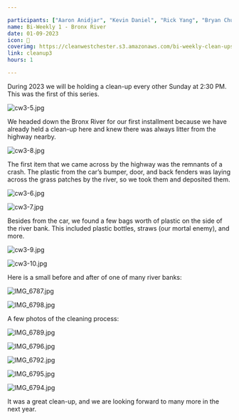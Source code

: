 ```yaml
---

participants: ["Aaron Anidjar", "Kevin Daniel", "Rick Yang", "Bryan Chung", "Kevin Jiang", "Chloe Ji", "Max McEvoy", "Evan Lee"]
name: Bi-Weekly 1 - Bronx River
date: 01-09-2023
icon: 🦦
coverimg: https://cleanwestchester.s3.amazonaws.com/bi-weekly-clean-ups/cw3-5.jpg
link: cleanup3
hours: 1

---
```


During 2023 we will be holding a clean-up every other Sunday at 2:30 PM. This was the first of this series.

![cw3-5.jpg](https://s3.us-west-2.amazonaws.com/secure.notion-static.com/e2ff8742-1125-449a-8be9-a3902ce1538c/cw3-5.jpg?X-Amz-Algorithm=AWS4-HMAC-SHA256&X-Amz-Content-Sha256=UNSIGNED-PAYLOAD&X-Amz-Credential=AKIAT73L2G45EIPT3X45%2F20230204%2Fus-west-2%2Fs3%2Faws4_request&X-Amz-Date=20230204T193101Z&X-Amz-Expires=86400&X-Amz-Signature=5f6886fc94056ac4a2ca7b871e9681a481859a64451cc15cb785da784b1145d3&X-Amz-SignedHeaders=host&response-content-disposition=filename%3D%22cw3-5.jpg%22&x-id=GetObject)


We headed down the Bronx River for our first installment because we have already held a clean-up here and knew there was always litter from the highway nearby.

![cw3-8.jpg](https://s3.us-west-2.amazonaws.com/secure.notion-static.com/89269870-68aa-4ec1-a021-7ec3e9bb6e90/cw3-8.jpg?X-Amz-Algorithm=AWS4-HMAC-SHA256&X-Amz-Content-Sha256=UNSIGNED-PAYLOAD&X-Amz-Credential=AKIAT73L2G45EIPT3X45%2F20230204%2Fus-west-2%2Fs3%2Faws4_request&X-Amz-Date=20230204T193111Z&X-Amz-Expires=86400&X-Amz-Signature=ed6c084844babc3e297759b25e07576ae056dff20558a5bd609bda5badd543bb&X-Amz-SignedHeaders=host&response-content-disposition=filename%3D%22cw3-8.jpg%22&x-id=GetObject)

The first item that we came across by the highway was the remnants of a crash. The plastic from the car’s bumper, door, and back fenders was laying across the grass patches by the river, so we took them and deposited them.

![cw3-6.jpg](https://s3.us-west-2.amazonaws.com/secure.notion-static.com/14383230-c3c6-4f89-937e-731d0a90b920/cw3-6.jpg?X-Amz-Algorithm=AWS4-HMAC-SHA256&X-Amz-Content-Sha256=UNSIGNED-PAYLOAD&X-Amz-Credential=AKIAT73L2G45EIPT3X45%2F20230204%2Fus-west-2%2Fs3%2Faws4_request&X-Amz-Date=20230204T193128Z&X-Amz-Expires=86400&X-Amz-Signature=e5f6a852463ac327fd4159b73b2d40e522e9c3807856b9fe2ca1bf96ed7fafce&X-Amz-SignedHeaders=host&response-content-disposition=filename%3D%22cw3-6.jpg%22&x-id=GetObject)

![cw3-7.jpg](https://s3.us-west-2.amazonaws.com/secure.notion-static.com/34492e8c-7689-4af8-afa9-dd396a575dce/cw3-7.jpg?X-Amz-Algorithm=AWS4-HMAC-SHA256&X-Amz-Content-Sha256=UNSIGNED-PAYLOAD&X-Amz-Credential=AKIAT73L2G45EIPT3X45%2F20230204%2Fus-west-2%2Fs3%2Faws4_request&X-Amz-Date=20230204T193136Z&X-Amz-Expires=86400&X-Amz-Signature=32560e2ab19d46bad38f7e4b845f8d0eef39e2f1e8d94c7713cb07cd512eef9f&X-Amz-SignedHeaders=host&response-content-disposition=filename%3D%22cw3-7.jpg%22&x-id=GetObject)

Besides from the car, we found a few bags worth of plastic on the side of the river bank. This included plastic bottles, straws (our mortal enemy), and more.

![cw3-9.jpg](https://s3.us-west-2.amazonaws.com/secure.notion-static.com/fb25cb93-fc1e-4911-b843-72e2aa26a3c0/cw3-9.jpg?X-Amz-Algorithm=AWS4-HMAC-SHA256&X-Amz-Content-Sha256=UNSIGNED-PAYLOAD&X-Amz-Credential=AKIAT73L2G45EIPT3X45%2F20230204%2Fus-west-2%2Fs3%2Faws4_request&X-Amz-Date=20230204T193145Z&X-Amz-Expires=86400&X-Amz-Signature=c83489c4abdc7504f0cbe1578b2b9e027b142b51aa8c28145afee7f167197c0f&X-Amz-SignedHeaders=host&response-content-disposition=filename%3D%22cw3-9.jpg%22&x-id=GetObject)

![cw3-10.jpg](https://s3.us-west-2.amazonaws.com/secure.notion-static.com/92178366-e5fd-43dc-b50a-9db599526c0a/cw3-10.jpg?X-Amz-Algorithm=AWS4-HMAC-SHA256&X-Amz-Content-Sha256=UNSIGNED-PAYLOAD&X-Amz-Credential=AKIAT73L2G45EIPT3X45%2F20230204%2Fus-west-2%2Fs3%2Faws4_request&X-Amz-Date=20230204T193155Z&X-Amz-Expires=86400&X-Amz-Signature=d0a0edf0bd1b705ab8a248edd5c2157b87ce0195ee58623f75d21a2015a48726&X-Amz-SignedHeaders=host&response-content-disposition=filename%3D%22cw3-10.jpg%22&x-id=GetObject)

Here is a small before and after of one of many river banks:

![IMG_6787.jpg](https://s3.us-west-2.amazonaws.com/secure.notion-static.com/445f4d2d-9ac1-4214-9cf8-792d2d149528/IMG_6787.jpg?X-Amz-Algorithm=AWS4-HMAC-SHA256&X-Amz-Content-Sha256=UNSIGNED-PAYLOAD&X-Amz-Credential=AKIAT73L2G45EIPT3X45%2F20230204%2Fus-west-2%2Fs3%2Faws4_request&X-Amz-Date=20230204T193204Z&X-Amz-Expires=86400&X-Amz-Signature=7e6ff8b533dc15fecd5592de7ee614ce31d3b3fa01d27cbf05fc98bf01cb788b&X-Amz-SignedHeaders=host&response-content-disposition=filename%3D%22IMG_6787.jpg%22&x-id=GetObject)

![IMG_6798.jpg](https://s3.us-west-2.amazonaws.com/secure.notion-static.com/6925ff7b-9351-48f5-b8bd-30f9416ef615/IMG_6798.jpg?X-Amz-Algorithm=AWS4-HMAC-SHA256&X-Amz-Content-Sha256=UNSIGNED-PAYLOAD&X-Amz-Credential=AKIAT73L2G45EIPT3X45%2F20230204%2Fus-west-2%2Fs3%2Faws4_request&X-Amz-Date=20230204T193213Z&X-Amz-Expires=86400&X-Amz-Signature=5e6b5c52bf5c6ac4608702977dcc0389346796e2c28a380a1ffefce19c57dde0&X-Amz-SignedHeaders=host&response-content-disposition=filename%3D%22IMG_6798.jpg%22&x-id=GetObject)

A few photos of the cleaning process:

![IMG_6789.jpg](https://s3.us-west-2.amazonaws.com/secure.notion-static.com/4fa36425-9017-48b1-bd53-8d6211629020/IMG_6789.jpg?X-Amz-Algorithm=AWS4-HMAC-SHA256&X-Amz-Content-Sha256=UNSIGNED-PAYLOAD&X-Amz-Credential=AKIAT73L2G45EIPT3X45%2F20230204%2Fus-west-2%2Fs3%2Faws4_request&X-Amz-Date=20230204T193221Z&X-Amz-Expires=86400&X-Amz-Signature=94da389e227b851ae6621dd4bf7802c0fcf995ee34504be464b6022fbe8dab43&X-Amz-SignedHeaders=host&response-content-disposition=filename%3D%22IMG_6789.jpg%22&x-id=GetObject)

![IMG_6796.jpg](https://s3.us-west-2.amazonaws.com/secure.notion-static.com/3e13f088-af5c-4ae1-8abd-3a4fa28a0ee3/IMG_6796.jpg?X-Amz-Algorithm=AWS4-HMAC-SHA256&X-Amz-Content-Sha256=UNSIGNED-PAYLOAD&X-Amz-Credential=AKIAT73L2G45EIPT3X45%2F20230204%2Fus-west-2%2Fs3%2Faws4_request&X-Amz-Date=20230204T193232Z&X-Amz-Expires=86400&X-Amz-Signature=62897a7a6963f66d91fc86e010cb24d2a20a99b5b6753d7282d65d55b3bc20d9&X-Amz-SignedHeaders=host&response-content-disposition=filename%3D%22IMG_6796.jpg%22&x-id=GetObject)

![IMG_6792.jpg](https://s3.us-west-2.amazonaws.com/secure.notion-static.com/8db776e3-45d8-4208-8c77-d2e252434f9a/IMG_6792.jpg?X-Amz-Algorithm=AWS4-HMAC-SHA256&X-Amz-Content-Sha256=UNSIGNED-PAYLOAD&X-Amz-Credential=AKIAT73L2G45EIPT3X45%2F20230204%2Fus-west-2%2Fs3%2Faws4_request&X-Amz-Date=20230204T193239Z&X-Amz-Expires=86400&X-Amz-Signature=d6fe0e101dce6c44b5f49884bb3a83ade00a9e883279ecd98fb117988ff237d3&X-Amz-SignedHeaders=host&response-content-disposition=filename%3D%22IMG_6792.jpg%22&x-id=GetObject)

![IMG_6795.jpg](https://s3.us-west-2.amazonaws.com/secure.notion-static.com/5f27954e-1107-4099-87b5-f2efc34a9751/IMG_6795.jpg?X-Amz-Algorithm=AWS4-HMAC-SHA256&X-Amz-Content-Sha256=UNSIGNED-PAYLOAD&X-Amz-Credential=AKIAT73L2G45EIPT3X45%2F20230204%2Fus-west-2%2Fs3%2Faws4_request&X-Amz-Date=20230204T193254Z&X-Amz-Expires=86400&X-Amz-Signature=025014bd09d99ec9f8113373147509a830c21d12cde74f3e179828b1c8fdbf78&X-Amz-SignedHeaders=host&response-content-disposition=filename%3D%22IMG_6795.jpg%22&x-id=GetObject)

![IMG_6794.jpg](https://s3.us-west-2.amazonaws.com/secure.notion-static.com/554b0aca-facc-4dab-8727-b782c6e028f3/IMG_6794.jpg?X-Amz-Algorithm=AWS4-HMAC-SHA256&X-Amz-Content-Sha256=UNSIGNED-PAYLOAD&X-Amz-Credential=AKIAT73L2G45EIPT3X45%2F20230204%2Fus-west-2%2Fs3%2Faws4_request&X-Amz-Date=20230204T193301Z&X-Amz-Expires=86400&X-Amz-Signature=fea9abaf2af5fe753466cca022968fd476685f98782b5386cdc7e8dcf20ef99a&X-Amz-SignedHeaders=host&response-content-disposition=filename%3D%22IMG_6794.jpg%22&x-id=GetObject)

It was a great clean-up, and we are looking forward to many more in the next year.
